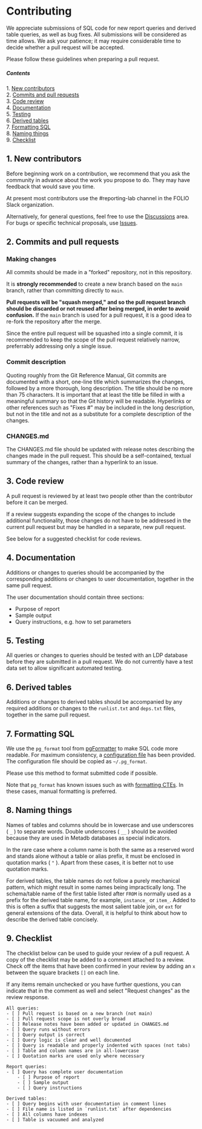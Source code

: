Contributing
============

We appreciate submissions of SQL code for new report queries and
derived table queries, as well as bug fixes.  All submissions will be
considered as time allows.  We ask your patience; it may require
considerable time to decide whether a pull request will be accepted.

Please follow these guidelines when preparing a pull request.

##### Contents  
1\. [New contributors](#1-new-contributors)  
2\. [Commits and pull requests](#2-commits-and-pull-requests)  
3\. [Code review](#3-code-review)  
4\. [Documentation](#4-documentation)  
5\. [Testing](#5-testing)  
6\. [Derived tables](#6-derived-tables)  
7\. [Formatting SQL](#7-formatting-sql)  
8\. [Naming things](#8-naming-things)  
9\. [Checklist](#9-checklist)


1\. New contributors
--------------------

Before beginning work on a contribution, we recommend that you ask the
community in advance about the work you propose to do.  They may have
feedback that would save you time.

At present most contributors use the #reporting-lab channel in the
FOLIO Slack organization.

Alternatively, for general questions, feel free to use the
[Discussions](https://github.com/folio-org/folio-analytics/discussions)
area.  For bugs or specific technical proposals, use
[Issues](https://github.com/folio-org/folio-analytics/issues).


2\. Commits and pull requests
-----------------------------

### Making changes

All commits should be made in a "forked" repository, not in this
repository.

It is **strongly recommended** to create a new branch based on the
`main` branch, rather than committing directly to `main`.

**Pull requests will be "squash merged," and so the pull request
branch should be discarded or not reused after being merged, in order
to avoid confusion.**  If the `main` branch is used for a pull
request, it is a good idea to re-fork the repository after the merge.

Since the entire pull request will be squashed into a single commit,
it is recommended to keep the scope of the pull request relatively
narrow, preferrably addressing only a single issue.


### Commit description

Quoting roughly from the Git Reference Manual, Git commits are
documented with a short, one-line title which summarizes the changes,
followed by a more thorough, long description.  The title should be no
more than 75 characters.  It is important that at least the title be
filled in with a meaningful summary so that the Git history will be
readable.  Hyperlinks or other references such as "Fixes #" may be
included in the long description, but not in the title and not as a
substitute for a complete description of the changes.

### CHANGES.md

The CHANGES.md file should be updated with release notes describing
the changes made in the pull request.  This should be a
self-contained, textual summary of the changes, rather than a
hyperlink to an issue.


3\. Code review
---------------

A pull request is reviewed by at least two people other than the
contributor before it can be merged.

If a review suggests expanding the scope of the changes to include
additional functionality, those changes do not have to be addressed in
the current pull request but may be handled in a separate, new pull
request.

See below for a suggested checklist for code reviews.


4\. Documentation
-----------------

Additions or changes to queries should be accompanied by the
corresponding additions or changes to user documentation, together in
the same pull request.

The user documentation should contain three sections:

* Purpose of report
* Sample output
* Query instructions, e.g. how to set parameters


5\. Testing
-----------

All queries or changes to queries should be tested with an LDP
database before they are submitted in a pull request.  We do not
currently have a test data set to allow significant automated testing.


6\. Derived tables
------------------

Additions or changes to derived tables should be accompanied by any
required additions or changes to the `runlist.txt` and `deps.txt`
files, together in the same pull request.


7\. Formatting SQL
------------------

We use the `pg_format` tool from
[pgFormatter](https://github.com/darold/pgFormatter) to make SQL code
more readable.  For maximum consistency, a [configuration
file](https://github.com/folio-org/folio-analytics/blob/main/sql/pg_format.conf)
has been provided.  The configuration file should be copied as
`~/.pg_format`.

Please use this method to format submitted code if possible.

Note that `pg_format` has known issues such as with [formatting
CTEs](https://github.com/darold/pgFormatter/issues/213).  In these
cases, manual formatting is preferred.


8\. Naming things
-----------------

Names of tables and columns should be in lowercase and use underscores
( `_` ) to separate words.  Double underscores ( `__` ) should be
avoided because they are used in Metadb databases as special
indicators.

In the rare case where a column name is both the same as a reserved
word and stands alone without a table or alias prefix, it must be
enclosed in quotation marks ( `"` ).  Apart from these cases, it is
better not to use quotation marks.

For derived tables, the table names do not follow a purely mechanical
pattern, which might result in some names being impractically long.
The schema/table name of the first table listed after `FROM` is
normally used as a prefix for the derived table name, for example,
`instance_` or `item_`.  Added to this is often a suffix that suggests
the most salient table join, or `ext` for general extensions of the
data.  Overall, it is helpful to think about how to describe the
derived table concisely.


9\. Checklist
-------------

The checklist below can be used to guide your review of a pull
request.  A copy of the checklist may be added to a comment attached
to a review.  Check off the items that have been confirmed in your
review by adding an `x` between the square brackets `[]` on each line.

If any items remain unchecked or you have further questions, you can
indicate that in the comment as well and select "Request changes" as
the review response.

```
All queries:
- [ ] Pull request is based on a new branch (not main)
- [ ] Pull request scope is not overly broad
- [ ] Release notes have been added or updated in CHANGES.md
- [ ] Query runs without errors
- [ ] Query output is correct
- [ ] Query logic is clear and well documented
- [ ] Query is readable and properly indented with spaces (not tabs)
- [ ] Table and column names are in all-lowercase
- [ ] Quotation marks are used only where necessary

Report queries:
- [ ] Query has complete user documentation
    - [ ] Purpose of report
    - [ ] Sample output
    - [ ] Query instructions

Derived tables:
- [ ] Query begins with user documentation in comment lines
- [ ] File name is listed in `runlist.txt` after dependencies
- [ ] All columns have indexes
- [ ] Table is vacuumed and analyzed
```

